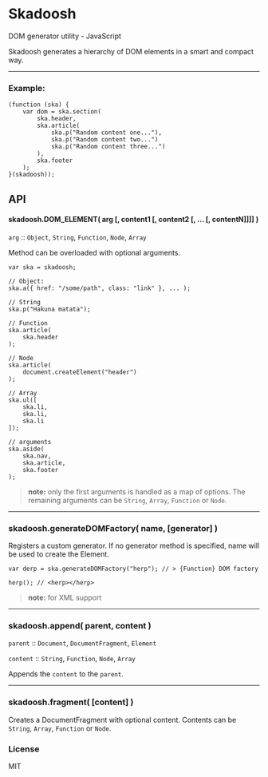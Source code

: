 Skadoosh
========

DOM generator utility - JavaScript

Skadoosh generates a hierarchy of DOM elements in a smart and compact way.

---

### Example:

    (function (ska) {
        var dom = ska.section(
            ska.header,
            ska.article(
                ska.p("Random content one..."),
                ska.p("Random content two...")
                ska.p("Random content three...")
            ),
            ska.footer
        );
    }(skadoosh));

## API

#### skadoosh.DOM_ELEMENT( arg [, content1 [, content2 [, ... [, contentN]]]] )

`arg` :: `Object`, `String`, `Function`, `Node`, `Array`

Method can be overloaded with optional arguments.

    var ska = skadoosh;
    
    // Object:
    ska.a({ href: "/some/path", class: "link" }, ... );
    
    // String
    ska.p("Hakuna matata");
    
    // Function
    ska.article(
        ska.header
    );
    
    // Node
    ska.article(
        document.createElement("header")
    );

    // Array
    ska.ul([
        ska.li,
        ska.li,
        ska.li
    ]);

    // arguments
    ska.aside(
        ska.nav,
        ska.article,
        ska.footer
    );

> **note:** only the first arguments is handled as a map of options. The remaining arguments can be `String`, `Array`, `Function` or `Node`.

---

### skadoosh.generateDOMFactory( name, [generator] )

Registers a custom generator. If no generator method is specified, name will be used to create the Element.

    var derp = ska.generateDOMFactory("herp"); // > {Function} DOM factory
    
    herp(); // <herp></herp>

> **note:** for XML support

---

### skadoosh.append( parent, content )

`parent` :: `Document`, `DocumentFragment`, `Element`

`content` :: `String`, `Function`, `Node`, `Array`

Appends the `content` to the `parent`.

---

### skadoosh.fragment( [content] )

Creates a DocumentFragment with optional content. Contents can be `String`, `Array`, `Function` or `Node`.

### License

MIT
